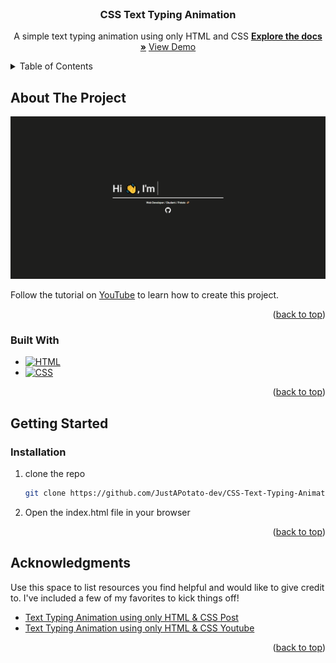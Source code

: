 <!-- PROJECT LOGO -->
<br />
<div align="center">
  <h3 align="center">CSS Text Typing Animation</h3>

  <p align="center">
    A simple text typing animation using only HTML and CSS
    <a href="https://github.com/JustAPotato-dev/CSS-Text-Typing-Animation"><strong>Explore the docs »</strong></a>
    <a href="https://justapotato-dev.github.io/CSS-Text-Typing-Animation/">View Demo</a>
</div>

<!-- TABLE OF CONTENTS -->
<details>
  <summary>Table of Contents</summary>
  <ol>
    <li>
      <a href="#about-the-project">About The Project</a>
      <ul>
        <li><a href="#built-with">Built With</a></li>
      </ul>
    </li>
    <li>
      <a href="#getting-started">Getting Started</a>
      <ul>
        <li><a href="#installation">Installation</a></li>
      </ul>
    </li>
    <li><a href="#acknowledgments">Acknowledgments</a></li>
  </ol>
</details>

<!-- ABOUT THE PROJECT -->

## About The Project

[![Product Name Screen Shot][product-screenshot]](https://justapotato-dev.github.io/CSS-Text-Typing-Animation/)

Follow the tutorial on [YouTube](https://www.youtube.com/watch?v=m0o0QNpY9-0) to learn how to create this project.

<p align="right">(<a href="#readme-top">back to top</a>)</p>

### Built With

- [![HTML][HTML]][HTML-url]
- [![CSS][CSS]][CSS-url]

<p align="right">(<a href="#readme-top">back to top</a>)</p>

<!-- GETTING STARTED -->

## Getting Started

### Installation

1. clone the repo
   ```sh
   git clone https://github.com/JustAPotato-dev/CSS-Text-Typing-Animation.git
   ```
2. Open the index.html file in your browser

<p align="right">(<a href="#readme-top">back to top</a>)</p>

## Acknowledgments

Use this space to list resources you find helpful and would like to give credit to. I've included a few of my favorites to kick things off!

- [Text Typing Animation using only HTML & CSS Post](https://www.codingnepalweb.com/text-typing-animation-using-only-html-css/)
- [Text Typing Animation using only HTML & CSS Youtube](https://www.youtube.com/watch?v=m0o0QNpY9-0)

<p align="right">(<a href="#readme-top">back to top</a>)</p>

<!-- MARKDOWN LINKS & IMAGES -->
<!-- https://www.markdownguide.org/basic-syntax/#reference-style-links -->
[product-screenshot]: dist/img/ScreenShot.gif
[HTML]: https://img.shields.io/badge/HTML-239120?style=for-the-badge&logo=html5&logoColor=white
[HTML-url]: https://developer.mozilla.org/en-US/docs/Web/HTML
[CSS]: https://img.shields.io/badge/CSS-239120?&style=for-the-badge&logo=css3&logoColor=white
[CSS-url]: https://developer.mozilla.org/en-US/docs/Web/CSS
